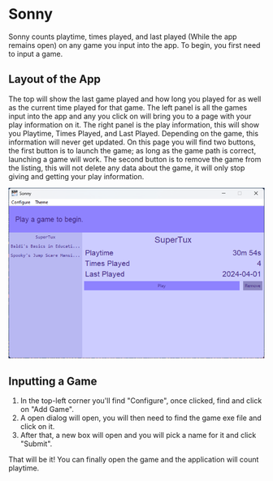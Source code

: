# Sonny
Sonny counts playtime, times played, and last played (While the app remains open) on any game you input into the app. To begin, you first need to input a game.

## Layout of the App
The top will show the last game played and how long you played for as well as the current time played for that game. The left panel is all the games input into the app and any you click on will bring you to a page with your play information on it. The right panel is the play information, this will show you Playtime, Times Played, and Last Played. Depending on the game, this information will never get updated. On this page you will find two buttons, the first button is to launch the game; as long as the game path is correct, launching a game will work. The second button is to remove the game from the listing, this will not delete any data about the game, it will only stop giving and getting your play information.

![alt text](docs/app_layout.png)


## Inputting a Game
1. In the top-left corner you'll find "Configure", once clicked, find and click on "Add Game".
2. A open dialog will open, you will then need to find the game exe file and click on it.
3. After that, a new box will open and you will pick a name for it and click "Submit".

That will be it! You can finally open the game and the application will count playtime.
